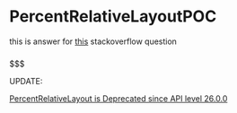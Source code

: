 # PercentRelativeLayoutPOC


this is answer for [this](http://stackoverflow.com/a/43546716/2148631) stackoverflow question 


###
$$$


UPDATE:

[PercentRelativeLayout is Deprecated since API level 26.0.0](https://developer.android.com/reference/android/support/percent/PercentRelativeLayout.html)
